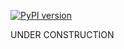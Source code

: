 [![PyPI version](https://img.shields.io/pypi/v/nightskycam-focus.svg)](https://pypi.org/project/nightskycam-focus/)


UNDER CONSTRUCTION
